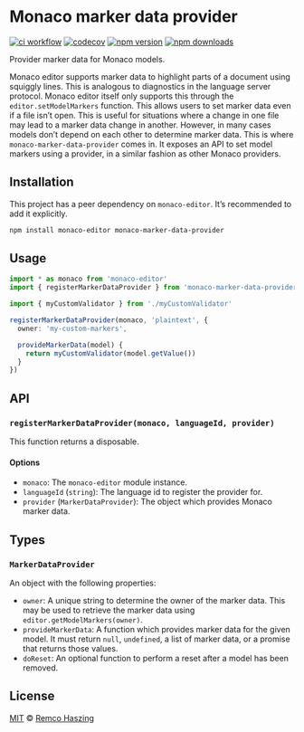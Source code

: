 # Monaco marker data provider

[![ci workflow](https://github.com/remcohaszing/monaco-marker-data-provider/actions/workflows/ci.yaml/badge.svg)](https://github.com/remcohaszing/monaco-marker-data-provider/actions/workflows/ci.yaml)
[![codecov](https://codecov.io/gh/remcohaszing/monaco-marker-data-provider/branch/main/graph/badge.svg)](https://codecov.io/gh/remcohaszing/monaco-marker-data-provider)
[![npm version](https://img.shields.io/npm/v/monaco-marker-data-provider)](https://www.npmjs.com/package/monaco-marker-data-provider)
[![npm downloads](https://img.shields.io/npm/dm/monaco-marker-data-provider)](https://www.npmjs.com/package/monaco-marker-data-provider)

Provider marker data for Monaco models.

Monaco editor supports marker data to highlight parts of a document using squiggly lines. This is
analogous to diagnostics in the language server protocol. Monaco editor itself only supports this
through the `editor.setModelMarkers` function. This allows users to set marker data even if a file
isn’t open. This is useful for situations where a change in one file may lead to a marker data
change in another. However, in many cases models don’t depend on each other to determine marker
data. This is where `monaco-marker-data-provider` comes in. It exposes an API to set model markers
using a provider, in a similar fashion as other Monaco providers.

## Installation

This project has a peer dependency on `monaco-editor`. It’s recommended to add it explicitly.

```sh
npm install monaco-editor monaco-marker-data-provider
```

## Usage

```typescript
import * as monaco from 'monaco-editor'
import { registerMarkerDataProvider } from 'monaco-marker-data-provider'

import { myCustomValidator } from './myCustomValidator'

registerMarkerDataProvider(monaco, 'plaintext', {
  owner: 'my-custom-markers',

  provideMarkerData(model) {
    return myCustomValidator(model.getValue())
  }
})
```

## API

### `registerMarkerDataProvider(monaco, languageId, provider)`

This function returns a disposable.

#### Options

- `monaco`: The `monaco-editor` module instance.
- `languageId` (`string`): The language id to register the provider for.
- `provider` (`MarkerDataProvider`): The object which provides Monaco marker data.

## Types

### `MarkerDataProvider`

An object with the following properties:

- `owner`: A unique string to determine the owner of the marker data. This may be used to retrieve
  the marker data using `editor.getModelMarkers(owner)`.
- `provideMarkerData`: A function which provides marker data for the given model. It must return
  `null`, `undefined`, a list of marker data, or a promise that returns those values.
- `doReset`: An optional function to perform a reset after a model has been removed.

## License

[MIT](LICENSE.md) © [Remco Haszing](https://github.com/remcohaszing)
